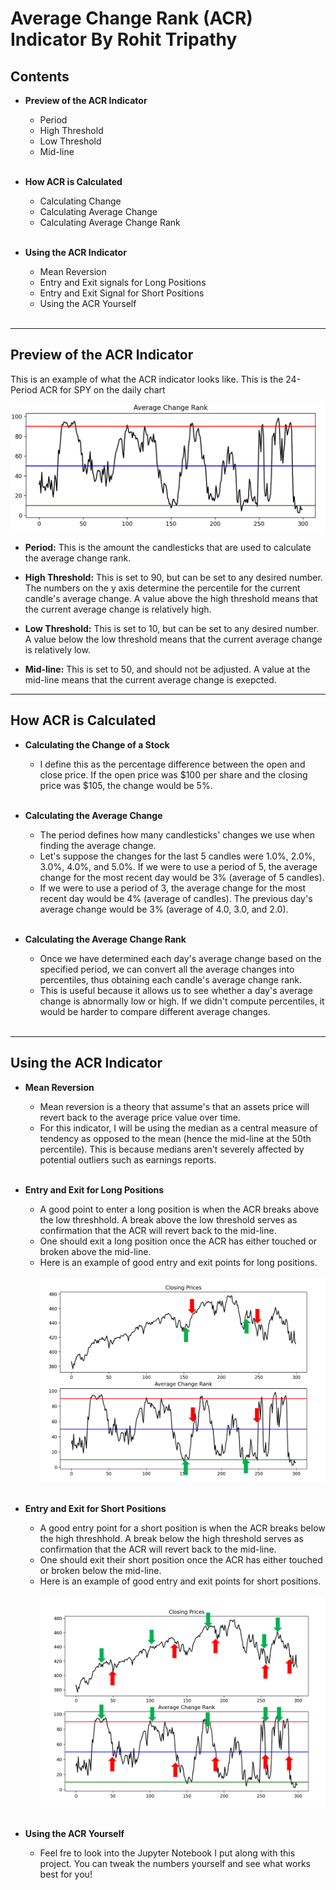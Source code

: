 # **Average Change Rank (ACR) Indicator By Rohit Tripathy**

## **Contents**
- **Preview of the ACR Indicator**
  - Period
  - High Threshold
  - Low Threshold
  - Mid-line
<br/><br/>

- **How ACR is Calculated**
  - Calculating Change
  - Calculating Average Change
  - Calculating Average Change Rank
<br/><br/>

- **Using the ACR Indicator**
  - Mean Reversion
  - Entry and Exit signals for Long Positions
  - Entry and Exit Signal for Short Positions
  - Using the ACR Yourself
<br/><br/>

---

## **Preview of the ACR Indicator**

This is an example of what the ACR indicator looks like.
This is the 24-Period ACR for SPY on the daily chart


![](AverageChangeRankPic.PNG)

 - **Period:** This is the amount the candlesticks that are used to calculate the average change rank.

 - **High Threshold:** This is set to 90, but can be set to any desired number. The numbers on the y axis determine the percentile for the current candle's average change. A value above the high threshold means that the current average change is relatively high.

 - **Low Threshold:** This is set to 10, but can be set to any desired number. A value below the low threshold means that the current average change is relatively low.

 - **Mid-line:** This is set to 50, and should not  be adjusted. A value at the mid-line means that the current average change is exepcted. 

---

## **How ACR is Calculated**

- **Calculating the Change of a Stock**
  - I define this as the percentage difference between the open and close price. If the open price was $100 per share and the closing price was $105, the change would be 5%.
<br/><br/>

- **Calculating the Average Change**
  - The period defines how many candlesticks' changes we use when finding the average change. 
  - Let's suppose the changes for the last 5 candles were 1.0%, 2.0%, 3.0%, 4.0%, and 5.0%. If we were to use a period of 5, the average change for the most recent day would be 3% (average of 5 candles).
  - If we were to use a period of 3, the average change for the most recent day would be 4% (average of candles). The previous day's average change would be 3% (average of 4.0, 3.0, and 2.0).
<br/><br/>

- **Calculating the Average Change Rank**
  - Once we have determined each day's average change based on the specified period, we can convert all the average changes into percentiles, thus obtaining each candle's average change rank.
  - This is useful because it allows us to see whether a day's average change is abnormally low or high. If we didn't compute percentiles, it would be harder to compare different average changes.
<br/><br/>

---

## **Using the ACR Indicator**

- **Mean Reversion**
  - Mean reversion is a theory that assume's that an assets price will revert back to the average price value over time.
  - For this indicator, I will be using the median as a central measure of tendency as opposed to the mean (hence the mid-line at the 50th percentile). This is because medians aren't severely affected by potential outliers such as earnings reports.
<br/><br/>


- **Entry and Exit for Long Positions**
  - A good point to enter a long position is when the ACR breaks above the low threshhold. A break above the low threshold serves as confirmation that the ACR will revert back to the mid-line.
  - One should exit a long position once the ACR has either touched or broken above the mid-line.
  - Here is an example of good entry and exit points for long positions.
<br/><br/>
![](ACRLongs.PNG)
<br/><br/>

- **Entry and Exit for Short Positions**
  - A good entry point for a short position is when the ACR breaks below the high threshhold. A break below the high threshold serves as confirmation that the ACR will revert back to the mid-line.
  - One should exit their short position once the ACR has either touched or broken below the mid-line.
  - Here is an example of good entry and exit points for short positions.
    <br/><br/>
    ![](ACRShorts.PNG)
    <br/><br/>

- **Using the ACR Yourself**
  - Feel fre to look into the Jupyter Notebook I put along with this project. You can tweak the numbers yourself and see what works best for you!
